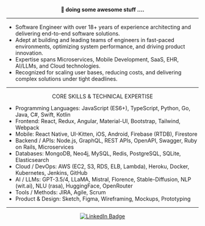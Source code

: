 <div align="center"> <b>🎯 doing some awesome stuff ....  </b></div>

<hr />

- Software Engineer with over 18+ years of experience architecting and delivering end-to-end software solutions.
- Adept at building and leading teams of engineers in fast-paced environments, optimizing system performance, and driving product innovation. 
- Expertise spans Microservices, Mobile Development, SaaS, EHR, AI/LLMs, and Cloud technologies. 
- Recognized for scaling user bases, reducing costs, and delivering complex solutions under tight deadlines.

<hr />

<div align="center">
  
CORE SKILLS & TECHNICAL EXPERTISE

</div>

- Programming Languages: JavaScript (ES6+), TypeScript, Python, Go, Java, C#, Swift, Kotlin
- Frontend: React, Redux, Angular, Material-UI, Bootstrap, Tailwind, Webpack
- Mobile: React Native, UI-Kitten, iOS, Android, Firebase (RTDB), Firestore
- Backend / APIs: Node.js, GraphQL, REST APIs, OpenAPI, Swagger, Ruby on Rails, Microservices
- Databases: MongoDB, Neo4j, MySQL, Redis, PostgreSQL, SQLite, Elasticsearch
- Cloud / DevOps: AWS (EC2, S3, RDS, ELB, Lambda), Heroku, Docker, Kubernetes, Jenkins, GitHub 
- AI / LLMs: GPT-3.5/4, LLaMA, Mistral, Florence, Stable-Diffusion, NLP (wit.ai), NLU (rasa), HuggingFace, OpenRouter
- Tools / Methods: JIRA, Agile, Scrum
- Product & Design: Sketch, Figma, Wireframing, Mockups, Prototyping
  
<hr />

<div align="center">
  
[![LinkedIn Badge](https://img.shields.io/badge/-LinkedIn-ebedf0?style=for-the-badge&logo=Linkedin&logoColor=0A66C2)](https://www.linkedin.com/in/singhmp2k/)

</div>
